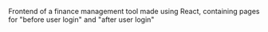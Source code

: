Frontend of a finance management tool made using React, containing pages for "before user login" and "after user login"
